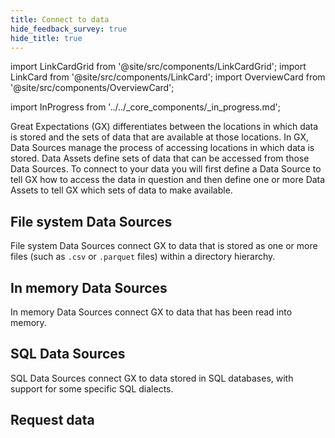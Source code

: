 ```yaml
---
title: Connect to data
hide_feedback_survey: true
hide_title: true
---
```


import LinkCardGrid from '@site/src/components/LinkCardGrid';
import LinkCard from '@site/src/components/LinkCard';
import OverviewCard from '@site/src/components/OverviewCard';

import InProgress from '../../_core_components/_in_progress.md';


<OverviewCard title={frontMatter.title}>
  Great Expectations (GX) differentiates between the locations in which data is stored and the sets of data that are available at those locations.  In GX, Data Sources manage the process of accessing locations in which data is stored.  Data Assets define sets of data that can be accessed from those Data Sources.  To connect to your data you will first define a Data Source to tell GX how to access the data in question and then define one or more Data Assets to tell GX which sets of data to make available.
</OverviewCard>

## File system Data Sources

File system Data Sources connect GX to data that is stored as one or more files (such as `.csv` or `.parquet` files) within a directory hierarchy.

<LinkCardGrid>

<LinkCard 
    topIcon 
    label="Basic file system"
    description="Manage data stored as files on a local or networked file system."
    to="/core/manage_and_access_data/connect_to_data/file_system?data-source=filesystem" 
    icon="/img/expectation_icon.svg" 
  />
<LinkCard 
    topIcon 
    label="Amazon S3"
    description="Manage data stored as files in an Amazon S3 bucket."
    to="/core/manage_and_access_data/connect_to_data/file_system?data-source=amazon" 
    icon="/img/expectation_icon.svg" 
  />
<LinkCard 
    topIcon 
    label="Azure Blob Storage"
    description="Manage data stored as files in Azure Blob Storage."
    to="/core/manage_and_access_data/connect_to_data/file_system?data-source=azure" 
    icon="/img/expectation_icon.svg" 
  />
<LinkCard 
    topIcon 
    label="Google Cloud Storage"
    description="Manage data stored as files in Google Cloud Storage."
    to="/core/manage_and_access_data/connect_to_data/file_system?data-source=gcs" 
    icon="/img/expectation_icon.svg" 
  />

</LinkCardGrid>

## In memory Data Sources

In memory Data Sources connect GX to data that has been read into memory.

<LinkCardGrid>

<LinkCard 
    topIcon 
    label="pandas"
    description="Manage Data Sources for data that has been loaded into memory with pandas."
    to="/core/manage_and_access_data/connect_to_data/in_memory?connector=pandas" 
    icon="/img/expectation_icon.svg" 
  />
<LinkCard 
    topIcon 
    label="Spark"
    description="Manage Data Sources for data that has been loaded into memory with Spark."
    to="/core/manage_and_access_data/connect_to_data/in_memory?connector=spark" 
    icon="/img/expectation_icon.svg" 
  />

</LinkCardGrid>

## SQL Data Sources

SQL Data Sources connect GX to data stored in SQL databases, with support for some specific SQL dialects.

<LinkCardGrid>

  <LinkCard 
    topIcon 
    label="Snowflake"
    description="Manage Data Sources that connect to Snowflake SQL databases."
    to="/core/manage_and_access_data/connect_to_data/sql?data-source=snowflake" 
    icon="/img/expectation_icon.svg" 
  />
  <LinkCard 
    topIcon 
    label="PostgreSQL"
    description="Manage Data Sources that connect to PostgreSQL databases."
    to="/core/manage_and_access_data/connect_to_data/sql?data-source=postgresql" 
    icon="/img/expectation_icon.svg" 
  />
  <LinkCard 
    topIcon 
    label="SQLite"
    description="Manage Data Sources that connect to SQLite databases."
    to="/core/manage_and_access_data/connect_to_data/sql?data-source=sqlite" 
    icon="/img/expectation_icon.svg" 
  />
  <LinkCard 
    topIcon 
    label="Databricks"
    description="Manage Data Sources that connect to Databricks SQL databases."
    to="/core/manage_and_access_data/connect_to_data/sql?data-source=databricks" 
    icon="/img/expectation_icon.svg" 
  />
  <LinkCard 
    topIcon 
    label="BigQuery"
    description="Manage Data Sources that connect to BigQuery SQL databases."
    to="/core/manage_and_access_data/connect_to_data/sql?data-source=bigquery" 
    icon="/img/expectation_icon.svg" 
  />
  <LinkCard 
    topIcon 
    label="Generic SQL"
    description="Manage Data Sources that connect to SQL databases without utilizing a specific SQL dialect."
    to="/core/manage_and_access_data/connect_to_data/sql?data-source=unspecified" 
    icon="/img/expectation_icon.svg" 
  />

</LinkCardGrid>

## Request data

<LinkCardGrid>

  <LinkCard 
    topIcon 
    label="Request data"
    description="Define a Batch Request and retrieve data from a Data Asset."
    to="/core/manage_and_access_data/request_data" 
    icon="/img/expectation_icon.svg" 
  />

</LinkCardGrid>